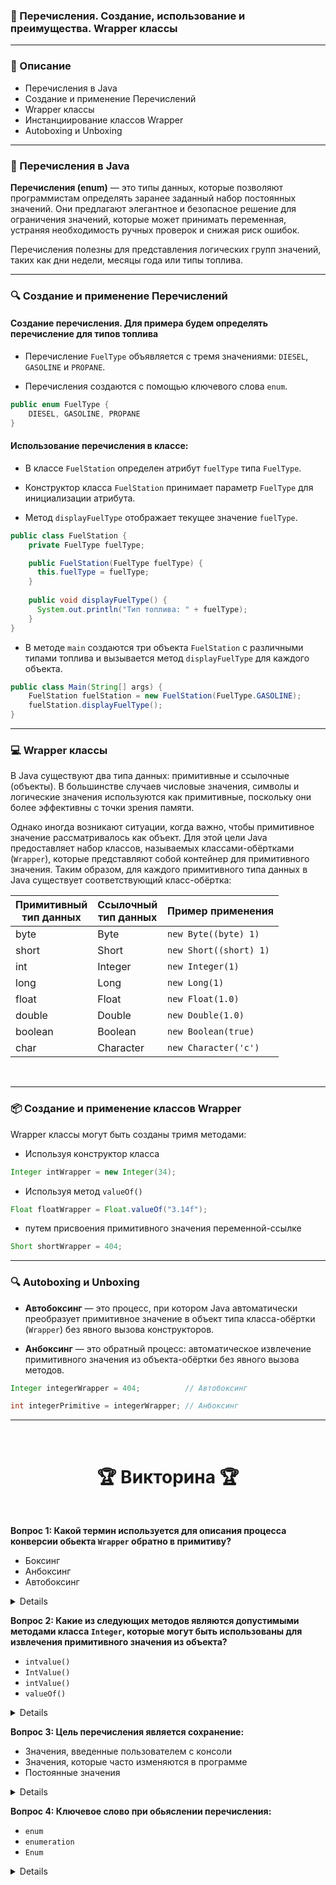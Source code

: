 ### 📘 Перечисления. Создание, использование и преимущества. Wrapper классы

---

### 📃 Описание
- Перечисления в Java
- Создание и применение Перечислений
- Wrapper классы
- Инстанциирование классов Wrapper
- Autoboxing и Unboxing

---

### 📜 Перечисления в Java

**Перечисления (enum)** — это типы данных, которые позволяют программистам определять заранее заданный набор постоянных
значений. Они предлагают элегантное и безопасное решение для ограничения значений, которые может принимать переменная,
устраняя необходимость ручных проверок и снижая риск ошибок.

Перечисления полезны для представления логических групп
значений, таких как дни недели, месяцы года или типы топлива.

---

### 🔍 Создание и применение Перечислений

#### Создание перечисления. Для примера будем определять перечисление для типов топлива

- Перечисление `FuelType` объявляется с тремя значениями: `DIESEL`, `GASOLINE` и `PROPANE`.


- Перечисления создаются с помощью ключевого слова `enum`.

```java
public enum FuelType {
    DIESEL, GASOLINE, PROPANE
}
```

#### Использование перечисления в классе:

- В классе `FuelStation` определен атрибут `fuelType` типа `FuelType`.


- Конструктор класса `FuelStation` принимает параметр `FuelType` для инициализации атрибута.


- Метод `displayFuelType` отображает текущее значение `fuelType`.

```java
public class FuelStation {
    private FuelType fuelType;

    public FuelStation(FuelType fuelType) {
      this.fuelType = fuelType;
    }
  
    public void displayFuelType() {
      System.out.println("Тип топлива: " + fuelType);
    }
}
```

- В методе `main` создаются три объекта `FuelStation` с различными типами топлива и вызывается метод `displayFuelType` для каждого объекта.

```java
public class Main(String[] args) {
    FuelStation fuelStation = new FuelStation(FuelType.GASOLINE);
    fuelStation.displayFuelType();
}
```

---

### 💻 Wrapper классы

В Java существуют два типа данных: примитивные и ссылочные (объекты). В большинстве случаев числовые значения, символы и
логические значения используются как примитивные, поскольку они более эффективны с точки зрения памяти.

Однако иногда возникают ситуации, когда важно, чтобы примитивное значение рассматривалось как объект. Для этой цели Java
предоставляет набор классов, называемых классами-обёртками (`Wrapper`), которые представляют собой контейнер для
примитивного значения. Таким образом, для каждого примитивного типа данных в Java существует соответствующий 
класс-обёртка:

| Примитивный <br/> тип данных | Ссылочный <br/> тип данных | Пример применения      |
|------------------------------|----------------------------|------------------------|
| byte                         | Byte                       | `new Byte((byte) 1)`   |
| short                        | Short                      | `new Short((short) 1)` |
| int                          | Integer                    | `new Integer(1)`       |
| long                         | Long                       | `new Long(1)`          |
| float                        | Float                      | `new Float(1.0)`       |
| double                       | Double                     | `new Double(1.0)`      |
| boolean                      | Boolean                    | `new Boolean(true)`    |
| char                         | Character                  | `new Character('c')`   |

<br/>

---

### 📦 Создание и применение классов Wrapper

Wrapper классы могут быть созданы тримя методами:

- Используя конструктор класса

```java
Integer intWrapper = new Integer(34);
```

- Используя метод `valueOf()` 

```java
Float floatWrapper = Float.valueOf("3.14f");
```

- путем присвоения примитивного значения переменной-ссылке 

```java
Short shortWrapper = 404;
```

---

### 🔍 Autoboxing и Unboxing

- **Автобоксинг** — это процесс, при котором Java автоматически преобразует примитивное значение в объект типа класса-обёртки (`Wrapper`) без явного вызова конструкторов.


- **Анбоксинг** — это обратный процесс: автоматическое извлечение примитивного значения из объекта-обёртки без явного вызова методов.

```java
Integer integerWrapper = 404;          // Автобоксинг

int integerPrimitive = integerWrapper; // Анбоксинг
```

---

<br>
    <h1 align="center">
     🏆 Викторина 🏆
    </h1>
<br/>

**Вопрос 1: Какой термин используется для описания процесса конверсии обьекта `Wrapper` обратно в примитиву?**
- Боксинг
- Анбоксинг
- Автобоксинг

<details>
    <br/><p><strong>Ответ: </strong>Анбоксинг</p><br/>
</details>

**Вопрос 2: Какие из следующих методов являются допустимыми методами класса `Integer`, которые могут быть использованы
для извлечения примитивного значения из объекта?**
- `intvalue()`
- `IntValue()`
- `intValue()`
- `valueOf()`

<details>
    <br/><p><strong>Ответ: </strong><code>intValue()</code></p><br/>
</details>

**Вопрос 3: Цель перечисления является сохранение:**
- Значения, введенные пользователем с консоли
- Значения, которые часто изменяются в программе
- Постоянные значения

<details>
    <br/><p><strong>Ответ: </strong>Постоянные значения</p><br/>
</details>

**Вопрос 4: Ключевое слово при обьяслении перечисления:**
- `enum`
- `enumeration`
- `Enum`

<details>
    <br/><p><strong>Ответ: </strong><code>enum</code></p><br/>
</details>
